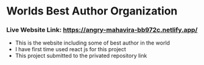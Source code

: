 # Worlds Best Author Organization

### Live Website Link: https://angry-mahavira-bb972c.netlify.app/

* This is the website including some of best author in the world
* I have first time used react js for this project
* This project submitted to the privated repository link
